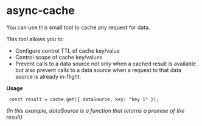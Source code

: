 # async-cache

You can use this small tool to cache any request for data.

This tool allows you to:
 - Configure control TTL of cache key/value 
 - Control scope of cache key/values
 - Prevent calls to a data source not only when a cached result is available but also prevent calls to a data source when a request to that data source is already in-flight.

 **Usage**
 
     const result = cache.get({ dataSource, key: "key 1" });

*(In this example, dataSource is a function that returns a promise of the result)*
